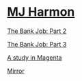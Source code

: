 # <a rel="me" href="https://social.treehouse.systems/@mj">MJ Harmon</a>

[The Bank Job: Part 2](2_the_bank_job_pt2.md)

[The Bank Job: Part 3](3_the_bank_job_pt3.md)   

[A study in Magenta](4_A_Study_in_Magenta.md)

[Mirror](5_Mirror.md)
